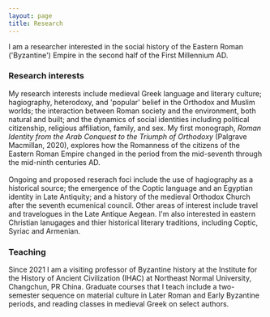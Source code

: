 ```yaml
---
layout: page
title: Research
---
```

I am a researcher interested in the social history of the Eastern Roman ('Byzantine') Empire in the second half of the First Millennium AD.
<br>
<h3> Research interests </h3>
My research interests include medieval Greek language and literary culture; hagiography, heterodoxy, and 'popular' belief in the Orthodox and Muslim worlds; the interaction between Roman society and the environment, both natural and built; and the dynamics of social identities including political citizenship, religious affiliation, family, and sex. My first monograph, <i>Roman Identity from the Arab Conquest to the Triumph of Orthodoxy</i> (Palgrave Macmillan, 2020), explores how the Romanness of the citizens of the Eastern Roman Empire changed in the period from the mid-seventh through the mid-ninth centuries AD. 
<br>
<br> Ongoing and proposed reserach foci include the use of hagiography as a historical source; the emergence of the Coptic language and an Egyptian identity in Late Antiquity; and a history of the medieval Orthodox Church after the seventh ecumenical council. Other areas of interest include travel and travelogues in the Late Antique Aegean. I'm also interested in eastern Christian lanugages and thier historical literary traditions, including Coptic, Syriac and Armenian.
<br>
<h3> Teaching </h3>
Since 2021 I am a visiting professor of Byzantine history at the Institute for the History of Ancient Civilization (IHAC) at Northeast Normal University, Changchun, PR China. Graduate courses that I teach include a two-semester sequence on material culture in Later Roman and Early Byzantine periods, and reading classes in medieval Greek on select authors.

